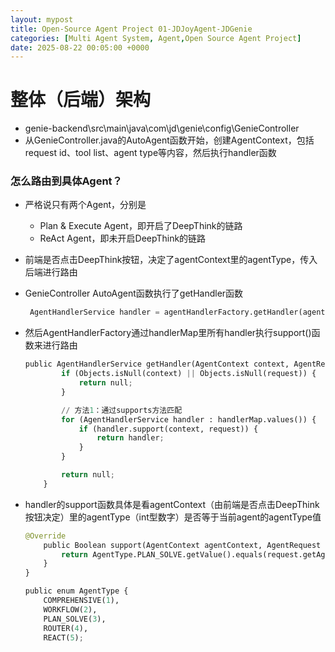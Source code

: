 ```yaml
---
layout: mypost
title: Open-Source Agent Project 01-JDJoyAgent-JDGenie
categories: [Multi Agent System, Agent,Open Source Agent Project]
date: 2025-08-22 00:05:00 +0000
---
```


# 整体（后端）架构

- genie-backend\src\main\java\com\jd\genie\config\GenieController
- 从GenieController.java的AutoAgent函数开始，创建AgentContext，包括request id、tool list、agent type等内容，然后执行handler函数

### 怎么路由到具体Agent？

- 严格说只有两个Agent，分别是
    - Plan & Execute Agent，即开启了DeepThink的链路
    - ReAct Agent，即未开启DeepThink的链路
- 前端是否点击DeepThink按钮，决定了agentContext里的agentType，传入后端进行路由
- GenieController AutoAgent函数执行了getHandler函数
    
    ```python
     AgentHandlerService handler = agentHandlerFactory.getHandler(agentContext, request);
    ```
    
- 然后AgentHandlerFactory通过handlerMap里所有handler执行support()函数来进行路由
    
    ```python
    public AgentHandlerService getHandler(AgentContext context, AgentRequest request) {
            if (Objects.isNull(context) || Objects.isNull(request)) {
                return null;
            }
    
            // 方法1：通过supports方法匹配
            for (AgentHandlerService handler : handlerMap.values()) {
                if (handler.support(context, request)) {
                    return handler;
                }
            }
    
            return null;
        }
    ```
    
- handler的support函数具体是看agentContext（由前端是否点击DeepThink按钮决定）里的agentType（int型数字）是否等于当前agent的agentType值
    
    ```python
    @Override
        public Boolean support(AgentContext agentContext, AgentRequest request) {
            return AgentType.PLAN_SOLVE.getValue().equals(request.getAgentType());
        }
    }
    ```
    
    ```python
    public enum AgentType {
        COMPREHENSIVE(1),
        WORKFLOW(2),
        PLAN_SOLVE(3),
        ROUTER(4),
        REACT(5);
    ```

